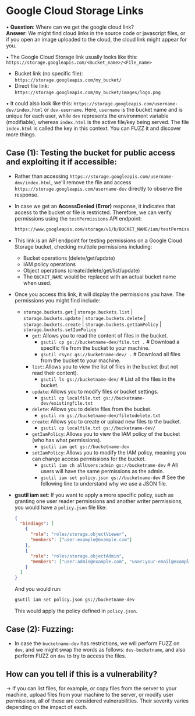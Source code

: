 
# Google Cloud Storage Links

• **Question**: Where can we get the google cloud link?  
      **Answer**: We might find cloud links in the source code or javascript files, or if you open an image uploaded to the cloud, the cloud link might appear for you.

• The Google Cloud Storage link usually looks like this: `https://storage.googleapis.com/<Bucket_name>/<File_name>`
   - Bucket link (no specific file): `https://storage.googleapis.com/my_bucket/`
   - Direct file link: `https://storage.googleapis.com/my_bucket/images/logo.png`

• It could also look like this: `https://storage.googleapis.com/username-dev/index.html` or `dev-username`. Here, `username` is the bucket name and is unique for each user, while `dev` represents the environment variable (modifiable), whereas `index.html` is the active file/key being served. The file `index.html` is called the key in this context. You can FUZZ it and discover more things.

## Case (1): Testing the bucket for public access and exploiting it if accessible:

- Rather than accessing `https://storage.googleapis.com/username-dev/index.html`, we'll remove the file and access `https://storage.googleapis.com/username-dev` directly to observe the response.
- In case we get an **AccessDenied (Error)** response, it indicates that access to the bucket or file is restricted. Therefore, we can verify permissions using the `testPermissions` API endpoint:

  ```bash
  https://www.googleapis.com/storage/v1/b/BUCKET_NAME/iam/testPermissions?permissions=storage.buckets.delete&permissions=storage.buckets.get&permissions=storage.buckets.getIamPolicy&permissions=storage.buckets.setIamPolicy&permissions=storage.buckets.update&permissions=storage.objects.create&permissions=storage.objects.delete&permissions=storage.objects.get&permissions=storage.objects.list&permissions=storage.objects.update
  ```

- This link is an API endpoint for testing permissions on a Google Cloud Storage bucket, checking multiple permissions including:
    - Bucket operations (delete/get/update)
    - IAM policy operations
    - Object operations (create/delete/get/list/update)
    - The `BUCKET_NAME` would be replaced with an actual bucket name when used.
  
- Once you access this link, it will display the permissions you have. The permissions you might find include:
  - `storage.buckets.get` | `storage.buckets.list` | `storage.buckets.update` | `storage.buckets.delete` | `storage.buckets.create` | `storage.buckets.getIamPolicy` | `storage.buckets.setIamPolicy`
    - `get`: Allows you to read the content of files in the bucket.
      - `gsutil cp gs://bucketname-dev/file.txt .`     # Download a specific file from the bucket to your machine.
      - `gsutil rsync gs://bucketname-dev/ .`         # Download all files from the bucket to your machine.
    - `list`: Allows you to view the list of files in the bucket (but not read their content).
      - `gsutil ls gs://bucketname-dev/`              # List all the files in the bucket.
    - `update`: Allows you to modify files or bucket settings.
      - `gsutil cp localfile.txt gs://bucketname-dev/existingfile.txt`
    - `delete`: Allows you to delete files from the bucket.
      - `gsutil rm gs://bucketname-dev/filetodelete.txt`
    - `create`: Allows you to create or upload new files to the bucket.
      - `gsutil cp localfile.txt gs://bucketname-dev/`
    - `getIamPolicy`: Allows you to view the IAM policy of the bucket (who has what permissions).
      - `gsutil iam get gs://bucketname-dev`
    - `setIamPolicy`: Allows you to modify the IAM policy, meaning you can change access permissions for the bucket.
      - `gsutil iam ch allUsers:admin gs://bucketname-dev`     # All users will have the same permissions as the admin.
      - `gsutil iam set policy.json gs://bucketname-dev`       # See the following line to understand why we use a JSON file.

- **gsutil iam set**: If you want to apply a more specific policy, such as granting one user reader permissions and another writer permissions, you would have a `policy.json` file like:

  ```json
  {
    "bindings": [
      {
        "role": "roles/storage.objectViewer",
        "members": ["user:example@example.com"]
      },
      {
        "role": "roles/storage.objectAdmin",
        "members": ["user:admin@example.com", "user:your-email@example.com"]
      }
    ]
  }
  ```

  And you would run:
  ```bash
  gsutil iam set policy.json gs://bucketname-dev
  ```
  This would apply the policy defined in `policy.json`.

## Case (2): Fuzzing:

- In case the `bucketname-dev` has restrictions, we will perform FUZZ on `dev`, and we might swap the words as follows: `dev-bucketname`, and also perform FUZZ on `dev` to try to access the files.

## How can you tell if this is a vulnerability?

→ If you can list files, for example, or copy files from the server to your machine, upload files from your machine to the server, or modify user permissions, all of these are considered vulnerabilities. Their severity varies depending on the impact of each.
